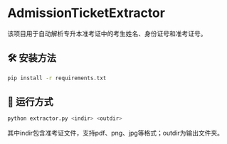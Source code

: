 # AdmissionTicketExtractor
该项目用于自动解析专升本准考证中的考生姓名、身份证号和准考证号。
## 🛠 安装方法
```bash
pip install -r requirements.txt
```
## 🔧 运行方式
```bash
python extractor.py <indir> <outdir>
```

其中indir包含准考证文件，支持pdf、png、jpg等格式；outdir为输出文件夹。

